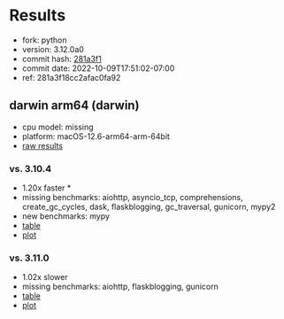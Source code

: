 # Results

- fork: python
- version: 3.12.0a0
- commit hash: [281a3f1](https://github.com/python/cpython/commit/281a3f1)
- commit date: 2022-10-09T17:51:02-07:00
- ref: 281a3f18cc2afac0fa92

## darwin arm64 (darwin)

- cpu model: missing
- platform: macOS-12.6-arm64-arm-64bit
- [raw results](bm-20221009-darwin-arm64-python-281a3f18cc2afac0fa92-3.12.0a0-281a3f1.json)

### vs. 3.10.4

- 1.20x faster \*
- missing benchmarks: aiohttp, asyncio_tcp, comprehensions, create_gc_cycles, dask, flaskblogging, gc_traversal, gunicorn, mypy2
- new benchmarks: mypy
- [table](bm-20221009-darwin-arm64-python-281a3f18cc2afac0fa92-3.12.0a0-281a3f1-vs-3.10.4.md)
- [plot](bm-20221009-darwin-arm64-python-281a3f18cc2afac0fa92-3.12.0a0-281a3f1-vs-3.10.4.png)

### vs. 3.11.0

- 1.02x slower
- missing benchmarks: aiohttp, flaskblogging, gunicorn
- [table](bm-20221009-darwin-arm64-python-281a3f18cc2afac0fa92-3.12.0a0-281a3f1-vs-3.11.0.md)
- [plot](bm-20221009-darwin-arm64-python-281a3f18cc2afac0fa92-3.12.0a0-281a3f1-vs-3.11.0.png)

